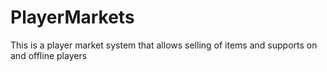 # PlayerMarkets
This is a player market system that allows selling of items and supports on and offline players
